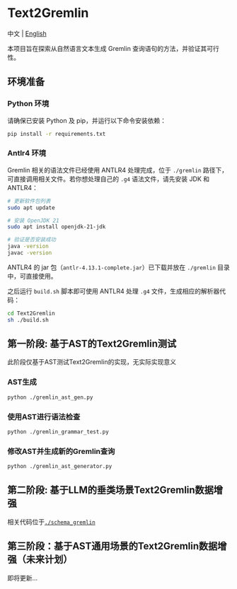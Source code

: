 # Text2Gremlin
中文 | [English](./README.md)

本项目旨在探索从自然语言文本生成 Gremlin 查询语句的方法，并验证其可行性。

## 环境准备

### Python 环境
请确保已安装 Python 及 pip，并运行以下命令安装依赖：
```bash
pip install -r requirements.txt
```

### Antlr4 环境
Gremlin 相关的语法文件已经使用 ANTLR4 处理完成，位于 `./gremlin` 路径下，可直接调用相关文件。若你想处理自己的 `.g4` 语法文件，请先安装 JDK 和 ANTLR4：

```bash
# 更新软件包列表
sudo apt update

# 安装 OpenJDK 21
sudo apt install openjdk-21-jdk

# 验证是否安装成功
java -version
javac -version
```

ANTLR4 的 jar 包（`antlr-4.13.1-complete.jar`）已下载并放在 `./gremlin` 目录中，可直接使用。

之后运行 `build.sh` 脚本即可使用 ANTLR4 处理 `.g4` 文件，生成相应的解析器代码：

```bash
cd Text2Gremlin
sh ./build.sh
```

## 第一阶段: 基于AST的Text2Gremlin测试
此阶段仅基于AST测试Text2Gremlin的实现，无实际实现意义

### AST生成
```bash
python ./gremlin_ast_gen.py
```

### 使用AST进行语法检查
```bash
python ./gremlin_grammar_test.py
```

### 修改AST并生成新的Gremlin查询
```bash
python ./gremlin_ast_generator.py
```
## 第二阶段: 基于LLM的垂类场景Text2Gremlin数据增强

相关代码位于[`./schema_gremlin`](./schema_gremlin/)

## 第三阶段：基于AST通用场景的Text2Gremlin数据增强（未来计划）

即将更新...